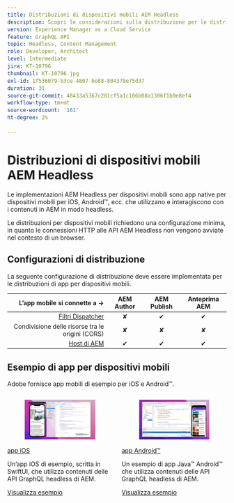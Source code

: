 ```yaml
---
title: Distribuzioni di dispositivi mobili AEM Headless
description: Scopri le considerazioni sulla distribuzione per le distribuzioni headless di AEM per dispositivi mobili.
version: Experience Manager as a Cloud Service
feature: GraphQL API
topic: Headless, Content Management
role: Developer, Architect
level: Intermediate
jira: KT-10796
thumbnail: KT-10796.jpg
exl-id: 1f536079-b3ce-4807-be88-804378e75d37
duration: 31
source-git-commit: 48433a5367c281cf5a1c106b08a1306f1b0e8ef4
workflow-type: tm+mt
source-wordcount: '161'
ht-degree: 2%

---
```


# Distribuzioni di dispositivi mobili AEM Headless

Le implementazioni AEM Headless per dispositivi mobili sono app native per dispositivi mobili per iOS, Android™, ecc. che utilizzano e interagiscono con i contenuti in AEM in modo headless.

Le distribuzioni per dispositivi mobili richiedono una configurazione minima, in quanto le connessioni HTTP alle API AEM Headless non vengono avviate nel contesto di un browser.

## Configurazioni di distribuzione

La seguente configurazione di distribuzione deve essere implementata per le distribuzioni di app per dispositivi mobili.

| L’app mobile si connette a → | AEM Author | AEM Publish | Anteprima AEM |
|---------------------------------------------------:|:----------:|:-----------:|:-----------:|
| [Filtri Dispatcher](./configurations/dispatcher-filters.md) | ✘ | ✔ | ✔ |
| Condivisione delle risorse tra le origini (CORS) | ✘ | ✘ | ✘ |
| [Host di AEM](./configurations/aem-hosts.md) | ✔ | ✔ | ✔ |

## Esempio di app per dispositivi mobili

Adobe fornisce app mobili di esempio per iOS e Android™.

<div class="columns is-multiline">
    <!-- iOS app -->
    <div class="column is-half-tablet is-half-desktop is-one-third-widescreen" aria-label="iOS app" tabindex="0">
       <div class="card">
           <div class="card-image">
               <figure class="image is-16by9">
                   <a href="../example-apps/ios-swiftui-app.md" title="app iOS" tabindex="-1">
                       <img class="is-bordered-r-small" src="../example-apps/assets/ios-swiftui-app/ios-app-card.png" alt="app iOS">
                   </a>
               </figure>
           </div>
           <div class="card-content is-padded-small">
               <div class="content">
                   <p class="headline is-size-6 has-text-weight-bold"><a href="../example-apps/ios-swiftui-app.md" title="app iOS">app iOS</a></p>
                   <p class="is-size-6">Un’app iOS di esempio, scritta in SwiftUI, che utilizza contenuti delle API GraphQL headless di AEM.</p>
                   <a href="../example-apps/ios-swiftui-app.md" class="spectrum-Button spectrum-Button--outline spectrum-Button--primary spectrum-Button--sizeM">
                       <span class="spectrum-Button-label has-no-wrap has-text-weight-bold">Visualizza esempio</span>
                   </a>
               </div>
           </div>
       </div>
    </div>
    <!-- Android app -->
    <div class="column is-half-tablet is-half-desktop is-one-third-widescreen" aria-label="Android app" tabindex="0">
       <div class="card">
           <div class="card-image">
               <figure class="image is-16by9">
                   <a href="../example-apps/android-app.md" title="app Android™" tabindex="-1">
                       <img class="is-bordered-r-small" src="../example-apps/assets/android-java-app/android-app-card.png" alt="app Android">
                   </a>
               </figure>
           </div>
           <div class="card-content is-padded-small">
               <div class="content">
                   <p class="headline is-size-6 has-text-weight-bold"><a href="../example-apps/android-app.md" title="app Android™">app Android™</a></p>
                   <p class="is-size-6">Un esempio di app Java™ Android™ che utilizza contenuti delle API GraphQL headless di AEM.</p>
                   <a href="../example-apps/android-app.md" class="spectrum-Button spectrum-Button--outline spectrum-Button--primary spectrum-Button--sizeM">
                       <span class="spectrum-Button-label has-no-wrap has-text-weight-bold">Visualizza esempio</span>
                   </a>
               </div>
           </div>
       </div>
    </div>
</div>
